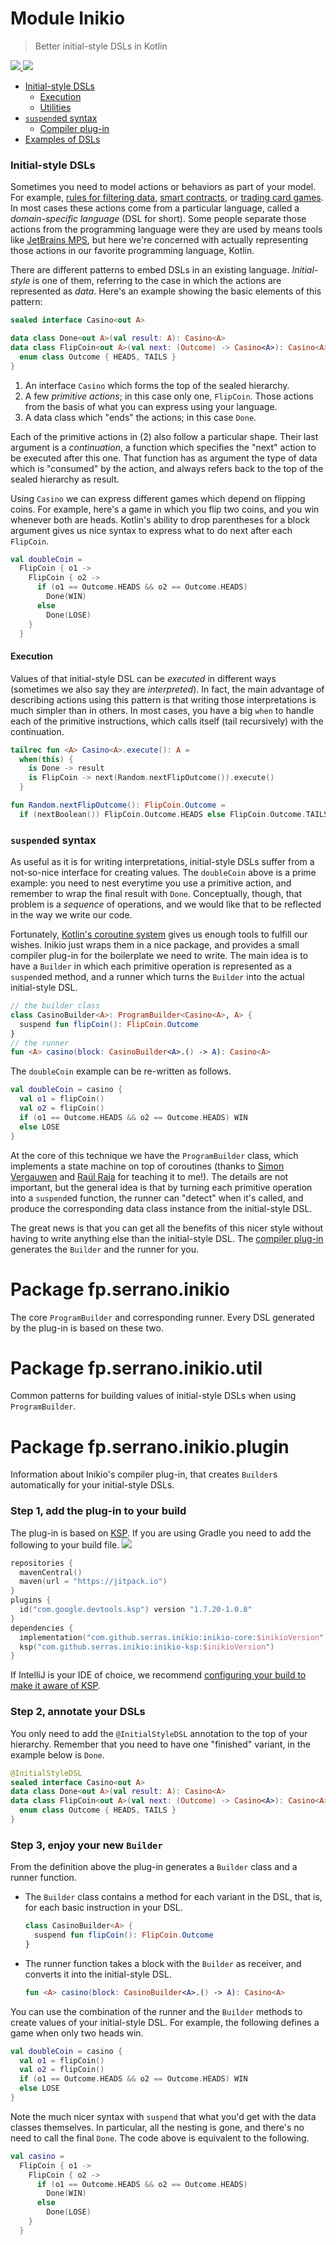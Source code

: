 # Module Inikio

> Better initial-style DSLs in Kotlin &nbsp;&nbsp; <a href="https://github.com/serras/inikio">
<img src="https://badgen.net/github/stars/serras/inikio?style=social&label=GitHub stars" style="display: inline;" />
</a> <a href="https://github.com/serras/inikio/releases/">
<img src="https://badgen.net/github/release/serras/inikio?style=social&label=Latest release" style="display: inline;" />
</a>

<br />

* <a href="#initial-style-dsls">Initial-style DSLs</a>
  * <a href="#execution">Execution</a>
  * <a href="-inikio/fp.serrano.inikio.util/index.html">Utilities</a>
* <a href="#suspended-syntax"><code>suspend</code>ed syntax</a>
  * <a href="-inikio/fp.serrano.inikio.plugin/index.html">Compiler plug-in</a>
* <a href="https://github.com/serras/inikio/tree/main/inikio-examples/src/commonMain/kotlin/fp/serrano/inikio/examples">Examples of DSLs</a> 

<h3 id="initial-style-dsls">Initial-style DSLs</h3>

Sometimes you need to model actions or behaviors as part of your model. For example, [rules for filtering data](https://engineering.fb.com/2015/06/26/security/fighting-spam-with-haskell/), [smart contracts](https://github.com/epfl-lara/smart/blob/master/core/src/sphinx/smartcontracts.rst), or [trading card games](https://serranofp.com/zurihac-workshop/). In most cases these actions come from a particular language, called a _domain-specific language_ (DSL for short). Some people separate those actions from the programming language were they are used by means tools like [JetBrains MPS](https://www.jetbrains.com/mps/), but here we're concerned with actually representing those actions in our favorite programming language, Kotlin.

There are different patterns to embed DSLs in an existing language. _Initial-style_ is one of them, referring to the case in which the actions are represented as _data_. Here's an example showing the basic elements of this pattern:

```kotlin
sealed interface Casino<out A>

data class Done<out A>(val result: A): Casino<A>
data class FlipCoin<out A>(val next: (Outcome) -> Casino<A>): Casino<A> {
  enum class Outcome { HEADS, TAILS }
}
```

1. An interface `Casino` which forms the top of the sealed hierarchy.
2. A few _primitive actions_; in this case only one, `FlipCoin`. Those actions from the basis of what you can express using your language.
3. A data class which "ends" the actions; in this case `Done`.

Each of the primitive actions in (2) also follow a particular shape. Their last argument is a _continuation_, a function which specifies the "next" action to be executed after this one. That function has as argument the type of data which is "consumed" by the action, and always refers back to the top of the sealed hierarchy as result.

Using `Casino` we can express different games which depend on flipping coins. For example, here's a game in which you flip two coins, and you win whenever both are heads. Kotlin's ability to drop parentheses for a block argument gives us nice syntax to express what to do next after each `FlipCoin`.

```kotlin
val doubleCoin =
  FlipCoin { o1 ->
    FlipCoin { o2 ->
      if (o1 == Outcome.HEADS && o2 == Outcome.HEADS) 
        Done(WIN)
      else
        Done(LOSE)
    }
  }
```

<h4 id="execution">Execution</h4>

Values of that initial-style DSL can be _executed_ in different ways (sometimes we also say they are _interpreted_). In fact, the main advantage of describing actions using this pattern is that writing those interpretations is much simpler than in others. In most cases, you have a big `when` to handle each of the primitive instructions, which calls itself (tail recursively) with the continuation.

```kotlin
tailrec fun <A> Casino<A>.execute(): A =
  when(this) {
    is Done -> result
    is FlipCoin -> next(Random.nextFlipOutcome()).execute()
  }

fun Random.nextFlipOutcome(): FlipCoin.Outcome =
  if (nextBoolean()) FlipCoin.Outcome.HEADS else FlipCoin.Outcome.TAILS
```

<h3 id="suspended-syntax"><code>suspend</code>ed syntax</h3>

As useful as it is for writing interpretations, initial-style DSLs suffer from a not-so-nice interface for creating values. The `doubleCoin` above is a prime example: you need to nest everytime you use a primitive action, and remember to wrap the final result with `Done`. Conceptually, though, that problem is a _sequence_ of operations, and we would like that to be reflected in the way we write our code.

Fortunately, [Kotlin's coroutine system](https://kotlinlang.org/docs/coroutines-overview.html) gives us enough tools to fulfill our wishes. Inikio just wraps them in a nice package, and provides a small compiler plug-in for the boilerplate we need to write. The main idea is to have a `Builder` in which each primitive operation is represented as a `suspend`ed method, and a runner which turns the `Builder` into the actual initial-style DSL. 

```kotlin
// the builder class
class CasinoBuilder<A>: ProgramBuilder<Casino<A>, A> {
  suspend fun flipCoin(): FlipCoin.Outcome
}
// the runner
fun <A> casino(block: CasinoBuilder<A>.() -> A): Casino<A>
```

The `doubleCoin` example can be re-written as follows.

```kotlin
val doubleCoin = casino {
  val o1 = flipCoin()
  val o2 = flipCoin()
  if (o1 == Outcome.HEADS && o2 == Outcome.HEADS) WIN
  else LOSE
}
```

At the core of this technique we have the `ProgramBuilder` class, which implements a state machine on top of coroutines (thanks to [Simon Vergauwen](https://twitter.com/vergauwen_simon/) and [Raúl Raja](https://twitter.com/raulraja/) for teaching it to me!). The details are not important, but the general idea is that by turning each primitive operation into a `suspend`ed function, the runner can "detect" when it's called, and produce the corresponding data class instance from the initial-style DSL.

The great news is that you can get all the benefits of this nicer style without having to write anything else than the initial-style DSL. The <a href="-inikio/fp.serrano.inikio.plugin/index.html">compiler plug-in</a> generates the `Builder` and the runner for you.

# Package fp.serrano.inikio

The core `ProgramBuilder` and corresponding runner. Every DSL generated by the plug-in is based on these two.

# Package fp.serrano.inikio.util

Common patterns for building values of initial-style DSLs when using `ProgramBuilder`.

# Package fp.serrano.inikio.plugin

Information about Inikio's compiler plug-in, that creates `Builder`s automatically for your initial-style DSLs.

### Step 1, add the plug-in to your build

The plug-in is based on [KSP](https://kotlinlang.org/docs/ksp-overview.html). If you are using Gradle you need to add the following to your build file. <a href="https://github.com/serras/inikio/releases/">
<img src="https://badgen.net/github/release/serras/inikio?style=social&label=inikioVersion" style="display: inline;" />
</a>

```kotlin
repositories {
  mavenCentral()
  maven(url = "https://jitpack.io")
}
plugins {
  id("com.google.devtools.ksp") version "1.7.20-1.0.8"
}
dependencies {
  implementation("com.github.serras.inikio:inikio-core:$inikioVersion")
  ksp("com.github.serras.inikio:inikio-ksp:$inikioVersion")
}
```

If IntelliJ is your IDE of choice, we recommend [configuring your build to make it aware of KSP](https://kotlinlang.org/docs/ksp-quickstart.html#make-ide-aware-of-generated-code).

### Step 2, annotate your DSLs

You only need to add the `@InitialStyleDSL` annotation to the top of your hierarchy. Remember that you need to have one "finished" variant, in the example below is `Done`.

```kotlin
@InitialStyleDSL
sealed interface Casino<out A>
data class Done<out A>(val result: A): Casino<A>
data class FlipCoin<out A>(val next: (Outcome) -> Casino<A>): Casino<A> {
  enum class Outcome { HEADS, TAILS }
}
```

### Step 3, enjoy your new `Builder`

From the definition above the plug-in generates a `Builder` class and a runner function.

- The `Builder` class contains a method for each variant in the DSL, that is, for each basic instruction in your DSL.

    ```kotlin
    class CasinoBuilder<A> {
      suspend fun flipCoin(): FlipCoin.Outcome
    }
    ```

- The runner function takes a block with the `Builder` as receiver, and converts it into the initial-style DSL.

    ```kotlin
    fun <A> casino(block: CasinoBuilder<A>.() -> A): Casino<A>
    ```
  
You can use the combination of the runner and the `Builder` methods to create values of your initial-style DSL. For example, the following defines a game when only two heads win.

```kotlin
val doubleCoin = casino {
  val o1 = flipCoin()
  val o2 = flipCoin()
  if (o1 == Outcome.HEADS && o2 == Outcome.HEADS) WIN
  else LOSE
}
```

Note the much nicer syntax with `suspend` that what you'd get with the data classes themselves. In particular, all the nesting is gone, and there's no need to call the final `Done`. The code above is equivalent to the following.

```kotlin
val casino =
  FlipCoin { o1 ->
    FlipCoin { o2 ->
      if (o1 == Outcome.HEADS && o2 == Outcome.HEADS) 
        Done(WIN)
      else
        Done(LOSE)
    }
  }
```